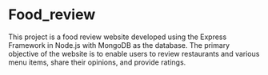 # Food_review

This project is a food review website developed using the Express Framework in Node.js with MongoDB as the database. The primary objective of the website is to enable users to review restaurants and various menu items, share their opinions, and provide ratings.

